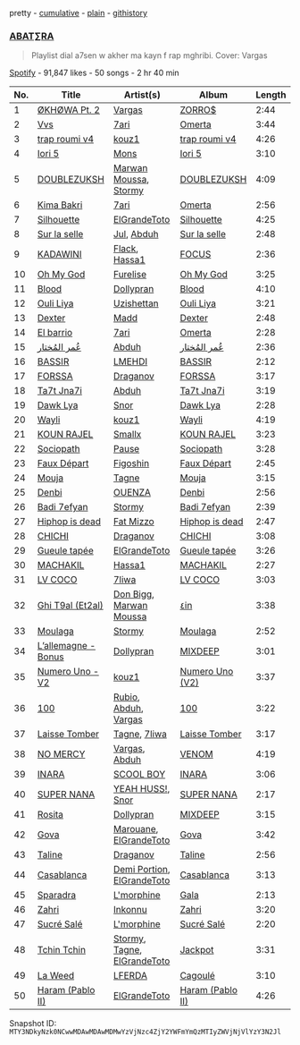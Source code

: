 pretty - [cumulative](/playlists/cumulative/37i9dQZF1DWYtEjm4ihp5w.md) - [plain](/playlists/plain/37i9dQZF1DWYtEjm4ihp5w) - [githistory](https://github.githistory.xyz/mackorone/spotify-playlist-archive/blob/main/playlists/plain/37i9dQZF1DWYtEjm4ihp5w)

### [ABAT∑RA](https://open.spotify.com/playlist/37i9dQZF1DWYtEjm4ihp5w)

> Playlist dial a7sen w akher ma kayn f rap mghribi\. Cover: Vargas

[Spotify](https://open.spotify.com/user/spotify) - 91,847 likes - 50 songs - 2 hr 40 min

| No. | Title | Artist(s) | Album | Length |
|---|---|---|---|---|
| 1 | [ØKHØWA Pt\. 2](https://open.spotify.com/track/6AbdVUwJ7z0xqjZh9HQ9vV) | [Vargas](https://open.spotify.com/artist/5QYFmxyElbfvHtovLIsjDb) | [ZORRO$](https://open.spotify.com/album/0GkdntN6sDMnyuOlV7H0ry) | 2:44 |
| 2 | [Vvs](https://open.spotify.com/track/0SUlLkixUcXSZeYaCatnZP) | [7ari](https://open.spotify.com/artist/292jMVlKq180yzi8WRaVU6) | [Omerta](https://open.spotify.com/album/4DjuD48lhHAsL3tOklxQrC) | 3:44 |
| 3 | [trap roumi v4](https://open.spotify.com/track/7B9t8WX9T38Df93JHlywfk) | [kouz1](https://open.spotify.com/artist/3siTsIx6IEreSUva7pVnZ8) | [trap roumi v4](https://open.spotify.com/album/2Q5AFjt3zvBLf5TR32oJfm) | 4:26 |
| 4 | [Iori 5](https://open.spotify.com/track/40jfMLYNI2KujchwoPwc0a) | [Mons](https://open.spotify.com/artist/7douYKOyzk9ZRvGFu9UOnm) | [Iori 5](https://open.spotify.com/album/4Bb3u06qDPeQ5zzj0X3HPb) | 3:10 |
| 5 | [DOUBLEZUKSH](https://open.spotify.com/track/6xLpCMywgYrppaNnIq6sir) | [Marwan Moussa](https://open.spotify.com/artist/2BBnFUgIaLHqoRYPfshoPb), [Stormy](https://open.spotify.com/artist/5Do9u0GoN4gFn6Nk8NGDhh) | [DOUBLEZUKSH](https://open.spotify.com/album/1iMdjemLV030iRZY08YnuE) | 4:09 |
| 6 | [Kima Bakri](https://open.spotify.com/track/3hjXb9FRFRt7H13KlNhGPA) | [7ari](https://open.spotify.com/artist/292jMVlKq180yzi8WRaVU6) | [Omerta](https://open.spotify.com/album/4DjuD48lhHAsL3tOklxQrC) | 2:56 |
| 7 | [Silhouette](https://open.spotify.com/track/5uFJwscfsYN5NFL7bUl3p3) | [ElGrandeToto](https://open.spotify.com/artist/4BFLElxtBEdsdwGA1kHTsx) | [Silhouette](https://open.spotify.com/album/10jax1tK9x6smIzmN12rGs) | 4:25 |
| 8 | [Sur la selle](https://open.spotify.com/track/0J0yMKOrsxzD7okus8TEQ4) | [Jul](https://open.spotify.com/artist/3IW7ScrzXmPvZhB27hmfgy), [Abduh](https://open.spotify.com/artist/3Urq8zrlV3dLnLnL40xqWk) | [Sur la selle](https://open.spotify.com/album/1mGq7FkXTO8q0hhkk2xojY) | 2:48 |
| 9 | [KADAWINI](https://open.spotify.com/track/4x2OMxe81I4HoJjGsq5SC4) | [Flack](https://open.spotify.com/artist/3Fi4gBbVvIHrqEG9TGwRTC), [Hassa1](https://open.spotify.com/artist/6g4L5CJkiMINgAzUQsb7fr) | [FOCUS](https://open.spotify.com/album/2qBj6E8oRE6GBRt6PBtGpx) | 2:36 |
| 10 | [Oh My God](https://open.spotify.com/track/7oUQHfIkiTqyd0cNUb0Mnn) | [Furelise](https://open.spotify.com/artist/1qqig14uI7sLKGGzYnutyn) | [Oh My God](https://open.spotify.com/album/350A8RvGimxj2dTZcifUEy) | 3:25 |
| 11 | [Blood](https://open.spotify.com/track/5H7Q8TFW1rWURc99JysBiW) | [Dollypran](https://open.spotify.com/artist/16S0vhZYtrfR4kksycV4NS) | [Blood](https://open.spotify.com/album/46Z5x4VAEiqhZyXekglUya) | 4:10 |
| 12 | [Ouli Liya](https://open.spotify.com/track/5sk6R2149eT82gPVQI5vSY) | [Uzishettan](https://open.spotify.com/artist/20Rf6VG9JiegKXpPT416CE) | [Ouli Liya](https://open.spotify.com/album/2sqrTDtjVrLRG2qradXlHQ) | 3:21 |
| 13 | [Dexter](https://open.spotify.com/track/5anrH8SzdtPP1fMz3eOBvS) | [Madd](https://open.spotify.com/artist/7DBIKXxSh2BMPqSN7UB4rS) | [Dexter](https://open.spotify.com/album/5hU57XeQXFA5CxDanMMuMI) | 2:48 |
| 14 | [El barrio](https://open.spotify.com/track/3HFkMYk8c5Khmfl0nmQYHm) | [7ari](https://open.spotify.com/artist/292jMVlKq180yzi8WRaVU6) | [Omerta](https://open.spotify.com/album/4DjuD48lhHAsL3tOklxQrC) | 2:28 |
| 15 | [عُمر المُختار](https://open.spotify.com/track/1kTCib48ZJyIp66dgdZS9l) | [Abduh](https://open.spotify.com/artist/3Urq8zrlV3dLnLnL40xqWk) | [عُمر المُختار](https://open.spotify.com/album/4zdv7TVPcXeALi2xOPEOtE) | 2:36 |
| 16 | [BASSIR](https://open.spotify.com/track/4hRA3vfdnueQ1jUtzXVyKX) | [LMEHDI](https://open.spotify.com/artist/0harAEshGekJSaQaEXI8D9) | [BASSIR](https://open.spotify.com/album/5TE2KUnFdyyiSua2e5Z3hC) | 2:12 |
| 17 | [FORSSA](https://open.spotify.com/track/4ERqimtfCADVUI256ishDr) | [Draganov](https://open.spotify.com/artist/2g8Pu5gVtDpkYGsP3RLepJ) | [FORSSA](https://open.spotify.com/album/3qTos6o4f2HQNRMaGR8a8x) | 3:17 |
| 18 | [Ta7t Jna7i](https://open.spotify.com/track/5aOWc0G39X0CAZejwoD3TQ) | [Abduh](https://open.spotify.com/artist/3Urq8zrlV3dLnLnL40xqWk) | [Ta7t Jna7i](https://open.spotify.com/album/2Ea77e8dqrYZZtJELNzGfN) | 3:19 |
| 19 | [Dawk Lya](https://open.spotify.com/track/5OInx13SpghEifbS5bQmwq) | [Snor](https://open.spotify.com/artist/7LC7LQ1f1CzaRLobFcblZN) | [Dawk Lya](https://open.spotify.com/album/4vbm2Tj7L5fbzD1q5MmFrP) | 2:28 |
| 20 | [Wayli](https://open.spotify.com/track/3A7dwHjFWQmMEctIQCUxDc) | [kouz1](https://open.spotify.com/artist/3siTsIx6IEreSUva7pVnZ8) | [Wayli](https://open.spotify.com/album/0uz6OPsa2Gne3JoG54NCCE) | 4:19 |
| 21 | [KOUN RAJEL](https://open.spotify.com/track/4SxZyjZiFdlSW5YTUhMU7t) | [Smallx](https://open.spotify.com/artist/4PgPJfNYhFaHAV5C5dFhYS) | [KOUN RAJEL](https://open.spotify.com/album/0oRaXdhsMKLj3h0BPQBuxK) | 3:23 |
| 22 | [Sociopath](https://open.spotify.com/track/0UOGIvX0NKZKFwrvIAwdL9) | [Pause](https://open.spotify.com/artist/1ZwAwymAUb2hTFTMxmNbL5) | [Sociopath](https://open.spotify.com/album/7bHaIDfBfqYkEhy361w3yB) | 3:28 |
| 23 | [Faux Départ](https://open.spotify.com/track/26Skmv785i0ql4T3vJHgLe) | [Figoshin](https://open.spotify.com/artist/7vg7wkmGzMEM7p2ZkMPHJS) | [Faux Départ](https://open.spotify.com/album/6qvNXxEmDlVAcplTG2ybPM) | 2:45 |
| 24 | [Mouja](https://open.spotify.com/track/1OSxhMqU071Ez0lQjBnA1W) | [Tagne](https://open.spotify.com/artist/3977Z9BZCFbJQYwdIdVwgc) | [Mouja](https://open.spotify.com/album/40rCoqtbzgquAaQ40Z7NZw) | 3:15 |
| 25 | [Denbi](https://open.spotify.com/track/7t6gPk6jiSye8IVrfAPqOV) | [OUENZA](https://open.spotify.com/artist/7x2hBF3bNPwW9PnKxg9Zf8) | [Denbi](https://open.spotify.com/album/1QRWjgco5Vo4HeJVr2ffEr) | 2:56 |
| 26 | [Badi 7efyan](https://open.spotify.com/track/0jCo4rohuFfNSXSluXaw8i) | [Stormy](https://open.spotify.com/artist/5Do9u0GoN4gFn6Nk8NGDhh) | [Badi 7efyan](https://open.spotify.com/album/3t1nl0L9oxhZwm12EQijip) | 2:39 |
| 27 | [Hiphop is dead](https://open.spotify.com/track/08FKkdkbm4FXA0fWLscjJh) | [Fat Mizzo](https://open.spotify.com/artist/4sGgnHfL5rjJqK5WxQl9bU) | [Hiphop is dead](https://open.spotify.com/album/2nPyvcEJof1Xg70FmEOYp2) | 2:47 |
| 28 | [CHICHI](https://open.spotify.com/track/7MahBaXzhvYCL7w9wXF4Wx) | [Draganov](https://open.spotify.com/artist/2g8Pu5gVtDpkYGsP3RLepJ) | [CHICHI](https://open.spotify.com/album/6FvhLrpAIZswxC9YLs0qFu) | 3:08 |
| 29 | [Gueule tapée](https://open.spotify.com/track/6h8Q07MtQBabHOjObg1a57) | [ElGrandeToto](https://open.spotify.com/artist/4BFLElxtBEdsdwGA1kHTsx) | [Gueule tapée](https://open.spotify.com/album/1yfFlOQRzc88m1ba79InmM) | 3:26 |
| 30 | [MACHAKIL](https://open.spotify.com/track/2PFX4PymQztndGtLbVADWG) | [Hassa1](https://open.spotify.com/artist/6g4L5CJkiMINgAzUQsb7fr) | [MACHAKIL](https://open.spotify.com/album/67myjm0ApsCdgyBAiVFQ1x) | 2:27 |
| 31 | [LV COCO](https://open.spotify.com/track/62yJbbO1aBTfdT2XAUtBxh) | [7liwa](https://open.spotify.com/artist/7fmcLXdUj5tVr806b7Uzt3) | [LV COCO](https://open.spotify.com/album/15MDWkpeViZTZrsRRM0BTP) | 3:03 |
| 32 | [Ghi T9al \(Et2al\)](https://open.spotify.com/track/4MXfLQoPe89uPqVd7NApfn) | [Don Bigg](https://open.spotify.com/artist/4h4gnapBHEWZMVzjeZ2Ywl), [Marwan Moussa](https://open.spotify.com/artist/2BBnFUgIaLHqoRYPfshoPb) | [٤in](https://open.spotify.com/album/0JtymU6pdB083UYEXKwOS9) | 3:38 |
| 33 | [Moulaga](https://open.spotify.com/track/2s4eIt2bWj7xwcXEV7lQdG) | [Stormy](https://open.spotify.com/artist/5Do9u0GoN4gFn6Nk8NGDhh) | [Moulaga](https://open.spotify.com/album/0OeZXdYEZcy5yWuC4oQLMt) | 2:52 |
| 34 | [L’allemagne \- Bonus](https://open.spotify.com/track/127o4DBdyOacwktIX5Nh28) | [Dollypran](https://open.spotify.com/artist/16S0vhZYtrfR4kksycV4NS) | [MIXDEEP](https://open.spotify.com/album/25gV823TIXt2rIf9G9Mt01) | 3:01 |
| 35 | [Numero Uno \- V2](https://open.spotify.com/track/4Sp90D9O8SXeBJx5RqU21b) | [kouz1](https://open.spotify.com/artist/3siTsIx6IEreSUva7pVnZ8) | [Numero Uno \(V2\)](https://open.spotify.com/album/1JZ3EzXKORa4LhBdMeFtRv) | 3:37 |
| 36 | [100](https://open.spotify.com/track/62OHA0jRO6x5JFofdeZ5Tr) | [Rubio](https://open.spotify.com/artist/5LJX3D6BzDJkMGX7hFP1dl), [Abduh](https://open.spotify.com/artist/3Urq8zrlV3dLnLnL40xqWk), [Vargas](https://open.spotify.com/artist/5QYFmxyElbfvHtovLIsjDb) | [100](https://open.spotify.com/album/6FJG9netL0WN7AtQlvh8z6) | 3:22 |
| 37 | [Laisse Tomber](https://open.spotify.com/track/5VpkGOSBwYh0ikxPxmR2ld) | [Tagne](https://open.spotify.com/artist/3977Z9BZCFbJQYwdIdVwgc), [7liwa](https://open.spotify.com/artist/7fmcLXdUj5tVr806b7Uzt3) | [Laisse Tomber](https://open.spotify.com/album/6ZhgW4To5S7eY08c0wMPPO) | 3:17 |
| 38 | [NO MERCY](https://open.spotify.com/track/7eMGattQmhWZmqvP3mYtdw) | [Vargas](https://open.spotify.com/artist/5QYFmxyElbfvHtovLIsjDb), [Abduh](https://open.spotify.com/artist/3Urq8zrlV3dLnLnL40xqWk) | [VENOM](https://open.spotify.com/album/3jPxi5bJXFvXcZIizrmoZe) | 4:19 |
| 39 | [INARA](https://open.spotify.com/track/5WDpxxOIYliyYQ4HSHwKvv) | [SCOOL BOY](https://open.spotify.com/artist/5suJPIX3Y4r4hEIrz60szV) | [INARA](https://open.spotify.com/album/5M63aDrFG28FQFYrAAcwEq) | 3:06 |
| 40 | [SUPER NANA](https://open.spotify.com/track/5lNiW5yNPQnjWe9CHAMhoe) | [YEAH HUSS!](https://open.spotify.com/artist/0EHwmNauSVSrWCuOrtSocl), [Snor](https://open.spotify.com/artist/7LC7LQ1f1CzaRLobFcblZN) | [SUPER NANA](https://open.spotify.com/album/6OctgQC5OPss9hNieHZ2lb) | 2:17 |
| 41 | [Rosita](https://open.spotify.com/track/0Iu2Jrfy91hMgIUtS9FFIX) | [Dollypran](https://open.spotify.com/artist/16S0vhZYtrfR4kksycV4NS) | [MIXDEEP](https://open.spotify.com/album/1I9BiYmRSw2HXXi8RtKBym) | 3:15 |
| 42 | [Gova](https://open.spotify.com/track/2poCHmrHxB704EPoQ1GdcU) | [Marouane](https://open.spotify.com/artist/0NOPgjB8SLX44CDPTaW0Be), [ElGrandeToto](https://open.spotify.com/artist/4BFLElxtBEdsdwGA1kHTsx) | [Gova](https://open.spotify.com/album/1eSWpdKHSupOJeAtTGKUul) | 3:42 |
| 43 | [Taline](https://open.spotify.com/track/0tfrAZsEOELEAcjCs46TJ5) | [Draganov](https://open.spotify.com/artist/2g8Pu5gVtDpkYGsP3RLepJ) | [Taline](https://open.spotify.com/album/01ayDcY70kcoS3HYBH1jvm) | 2:56 |
| 44 | [Casablanca](https://open.spotify.com/track/5rXsQFfmIDaUtRpyoPpxLM) | [Demi Portion](https://open.spotify.com/artist/3xQiLcsmj0KCiFtconY6Dz), [ElGrandeToto](https://open.spotify.com/artist/4BFLElxtBEdsdwGA1kHTsx) | [Casablanca](https://open.spotify.com/album/39TxiVIpZwVtntKtxdenwr) | 3:13 |
| 45 | [Sparadra](https://open.spotify.com/track/78N2ZYtm1Lk5KHMZcGu4MX) | [L'morphine](https://open.spotify.com/artist/4vyibjuGePnrB7BzbHkA6u) | [Gala](https://open.spotify.com/album/5thNlwr5FFcXWjtZAlfRH0) | 2:13 |
| 46 | [Zahri](https://open.spotify.com/track/7epBNl7bl4Gi5UwA5tdmyN) | [Inkonnu](https://open.spotify.com/artist/7ggM69yllqpMykcU8Tror4) | [Zahri](https://open.spotify.com/album/3tsez1d6MZIe6QwkVfTc47) | 3:20 |
| 47 | [Sucré Salé](https://open.spotify.com/track/357H2ZL3Ml7OH0MCrp4mwi) | [L'morphine](https://open.spotify.com/artist/4vyibjuGePnrB7BzbHkA6u) | [Sucré Salé](https://open.spotify.com/album/0sTkDmqOGFrx2bI3ilkHYS) | 2:20 |
| 48 | [Tchin Tchin](https://open.spotify.com/track/48Xx8tDQ2yNp3aHbGrKXxc) | [Stormy](https://open.spotify.com/artist/5Do9u0GoN4gFn6Nk8NGDhh), [Tagne](https://open.spotify.com/artist/3977Z9BZCFbJQYwdIdVwgc), [ElGrandeToto](https://open.spotify.com/artist/4BFLElxtBEdsdwGA1kHTsx) | [Jackpot](https://open.spotify.com/album/7rMHyH52FqtVSeMmBRUXDd) | 3:31 |
| 49 | [La Weed](https://open.spotify.com/track/3Qe4g2M8lld0lmyE2LLRNk) | [LFERDA](https://open.spotify.com/artist/0bmKQDkU4J3gUykZS8tb6v) | [Cagoulé](https://open.spotify.com/album/1qD0LUxHxbr5UPw7Rz99C0) | 3:10 |
| 50 | [Haram \(Pablo II\)](https://open.spotify.com/track/1h7zX37KNW2NbL2EeyplVo) | [ElGrandeToto](https://open.spotify.com/artist/4BFLElxtBEdsdwGA1kHTsx) | [Haram \(Pablo II\)](https://open.spotify.com/album/5Q2rEOjMrKzSMXMOMIIrrl) | 4:26 |

Snapshot ID: `MTY3NDkyNzk0NCwwMDAwMDAwMDMwYzVjNzc4ZjY2YWFmYmQzMTIyZWVjNjVlYzY3N2Jl`
